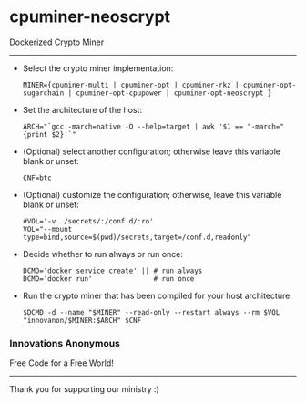 # cpuminer-neoscrypt
Dockerized Crypto Miner

-----

- Select the crypto miner implementation:
    ```
    MINER={cpuminer-multi | cpuminer-opt | cpuminer-rkz | cpuminer-opt-sugarchain | cpuminer-opt-cpupower | cpuminer-opt-neoscrypt }
    ```
- Set the architecture of the host:
    ```
    ARCH="`gcc -march=native -Q --help=target | awk '$1 == "-march=" {print $2}'`"
    ```
- (Optional) select another configuration; otherwise leave this variable blank or unset:
    ```
    CNF=btc
    ```
- (Optional) customize the configuration; otherwise, leave this variable blank or unset:
    ```
    #VOL='-v ./secrets/:/conf.d/:ro'
    VOL="--mount type=bind,source=$(pwd)/secrets,target=/conf.d,readonly"
    ```
- Decide whether to run always or run once:
    ```
    DCMD='docker service create' || # run always
    DCMD='docker run'               # run once
    ```
- Run the crypto miner that has been compiled for your host architecture:
    ```
    $DCMD -d --name "$MINER" --read-only --restart always --rm $VOL "innovanon/$MINER:$ARCH" $CNF
    ```

### Innovations Anonymous
Free Code for a Free World!

-----
Thank you for supporting our ministry :)

